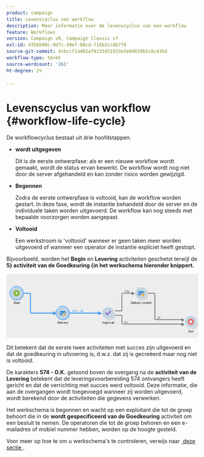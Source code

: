 ```yaml
---
product: campaign
title: Levenscyclus van workflow
description: Meer informatie over de levenscyclus van een workflow
feature: Workflows
version: Campaign v8, Campaign Classic v7
exl-id: 4356b90c-9d7c-49ef-88cd-716b2ccdb7f0
source-git-commit: 4cbccf1ad02af9133d51933e3e0d010b5c8c43bd
workflow-type: tm+mt
source-wordcount: '261'
ht-degree: 2%

---
```


# Levenscyclus van workflow {#workflow-life-cycle}



De workflowcyclus bestaat uit drie hoofdstappen.

* **wordt uitgegeven**

  Dit is de eerste ontwerpfase: als er een nieuwe workflow wordt gemaakt, wordt de status ervan bewerkt. De workflow wordt nog niet door de server afgehandeld en kan zonder risico worden gewijzigd.

* **Begonnen**

  Zodra de eerste ontwerpfase is voltooid, kan de workflow worden gestart. In deze fase, wordt de instantie behandeld door de server en de individuele taken worden uitgevoerd. De workflow kan nog steeds met bepaalde voorzorgen worden aangepast.

* **Voltooid**

  Een werkstroom is &#39;voltooid&#39; wanneer er geen taken meer worden uitgevoerd of wanneer een operator de instantie expliciet heeft gestopt.

Bijvoorbeeld, worden het **Begin** en **Levering** activiteiten geschetst terwijl de **5&rbrace; activiteit van de Goedkeuring &lbrace;in het werkschema hieronder knippert.**

![](assets/new-workflow-6.png)

Dit betekent dat de eerste twee activiteiten met succes zijn uitgevoerd en dat de goedkeuring in uitvoering is, d.w.z. dat zij is gecreëerd maar nog niet is voltooid.

De karakters **574 - O.K.** getoond boven de overgang na de **activiteit van de Levering** betekent dat de leveringsvoorbereiding 574 ontvangers heeft gericht en dat de verrichting met succes werd voltooid. Deze informatie, die aan de overgangen wordt toegevoegd wanneer zij worden uitgevoerd, wordt berekend door de activiteiten die gegevens verwerken.

Het werkschema is begonnen en wacht op een exploitant die tot de groep behoort die in de **wordt gespecificeerd van de Goedkeuring** activiteit om een besluit te nemen. De operatoren die tot de groep behoren en een e-mailadres of mobiel nummer hebben, worden op de hoogte gesteld.

Voor meer op hoe te om u werkschema&#39;s te controleren, verwijs naar [&#x200B; deze sectie &#x200B;](monitor-workflow-execution.md).
